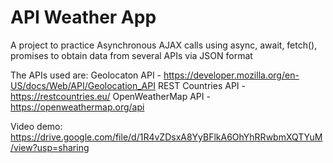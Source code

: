 # API Weather App

A project to practice Asynchronous AJAX calls using async, await, fetch(), promises to obtain data from several APIs via JSON format

The APIs used are:
Geolocaton API - https://developer.mozilla.org/en-US/docs/Web/API/Geolocation_API
REST Countries API - https://restcountries.eu/
OpenWeatherMap API - https://openweathermap.org/api

Video demo: https://drive.google.com/file/d/1R4vZDsxA8YyBFlkA6OhYhRRwbmXQTYuM/view?usp=sharing